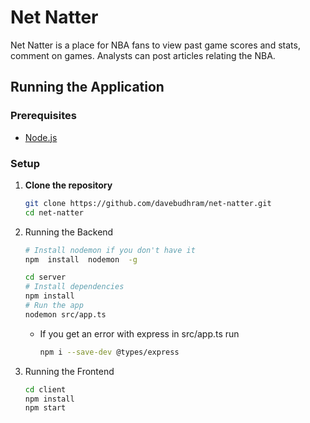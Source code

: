 # Net Natter
Net Natter is a place for NBA fans to view past game scores and stats, comment on games. Analysts can post articles relating the NBA.

## Running the Application

### Prerequisites
- [Node.js](https://nodejs.org/en/)

### Setup
1. **Clone the repository**
    ```bash
    git clone https://github.com/davebudhram/net-natter.git
    cd net-natter
    ```
2. Running the Backend

    ```bash
    # Install nodemon if you don't have it
    npm  install  nodemon  -g

    cd server
    # Install dependencies
    npm install
    # Run the app
    nodemon src/app.ts
    ```
    - If you get an error with express in src/app.ts run 
      ```bash
      npm i --save-dev @types/express
      ```
3. Running the Frontend
    ```bash
    cd client
    npm install
    npm start
    ```
